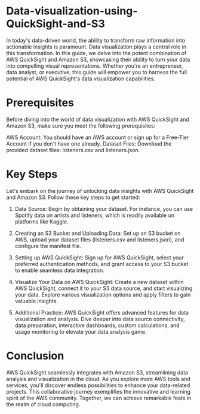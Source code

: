 # Data-visualization-using-QuickSight-and-S3
In today's data-driven world, the ability to transform raw information into actionable insights is paramount. Data visualization plays a central role in this transformation. In this guide, we delve into the potent combination of AWS QuickSight and Amazon S3, showcasing their ability to turn your data into compelling visual representations. Whether you're an entrepreneur, data analyst, or executive, this guide will empower you to harness the full potential of AWS QuickSight's data visualization capabilities.

# Prerequisites
Before diving into the world of data visualization with AWS QuickSight and Amazon S3, make sure you meet the following prerequisites:

AWS Account: You should have an AWS account or sign up for a Free-Tier Account if you don't have one already.
Dataset Files: Download the provided dataset files: listeners.csv and listeners.json.

# Key Steps
Let's embark on the journey of unlocking data insights with AWS QuickSight and Amazon S3. Follow these key steps to get started:

 1. Data Source:
Begin by obtaining your dataset. For instance, you can use Spotify data on artists and listeners, which is readily available on platforms like Kaggle.

 2. Creating an S3 Bucket and Uploading Data:
Set up an S3 bucket on AWS, upload your dataset files (listeners.csv and listeners.json), and configure the manifest file.

 3. Setting up AWS QuickSight:
Sign up for AWS QuickSight, select your preferred authentication methods, and grant access to your S3 bucket to enable seamless data integration.

 4. Visualize Your Data on AWS QuickSight:
Create a new dataset within AWS QuickSight, connect it to your S3 data source, and start visualizing your data. Explore various visualization options and apply filters to gain valuable insights.

 5. Additional Practice: 
AWS QuickSight offers advanced features for data visualization and analysis. Dive deeper into data source connectivity, data preparation, interactive dashboards, custom calculations, and usage monitoring to elevate your data analysis game.


# Conclusion
AWS QuickSight seamlessly integrates with Amazon S3, streamlining data analysis and visualization in the cloud. As you explore more AWS tools and services, you'll discover endless possibilities to enhance your data-related projects. This collaborative journey exemplifies the innovative and learning spirit of the AWS community. Together, we can achieve remarkable feats in the realm of cloud computing.
